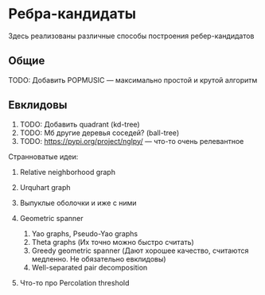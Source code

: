 # Ребра-кандидаты

Здесь реализованы различные способы построения ребер-кандидатов

## Общие

TODO: Добавить POPMUSIC — максимально простой и крутой алгоритм

## Евклидовы

1. TODO: Добавить quadrant (kd-tree)
2. TODO: Мб другие деревья соседей? (ball-tree)
3. TODO: https://pypi.org/project/nglpy/ — что-то очень релевантное

Странноватые идеи:
1. Relative neighborhood graph
2. Urquhart graph
3. Выпуклые оболочки и иже с ними
4. Geometric spanner
    1. Yao graphs, Pseudo-Yao graphs
    2. Theta graphs (Их точно можно быстро считать)
    3. Greedy geometric spanner (Дают хорошее качество, считаются медленно. Не обязательно евклидовы)
    4. Well-separated pair decomposition
   
6. Что-то про Percolation threshold

